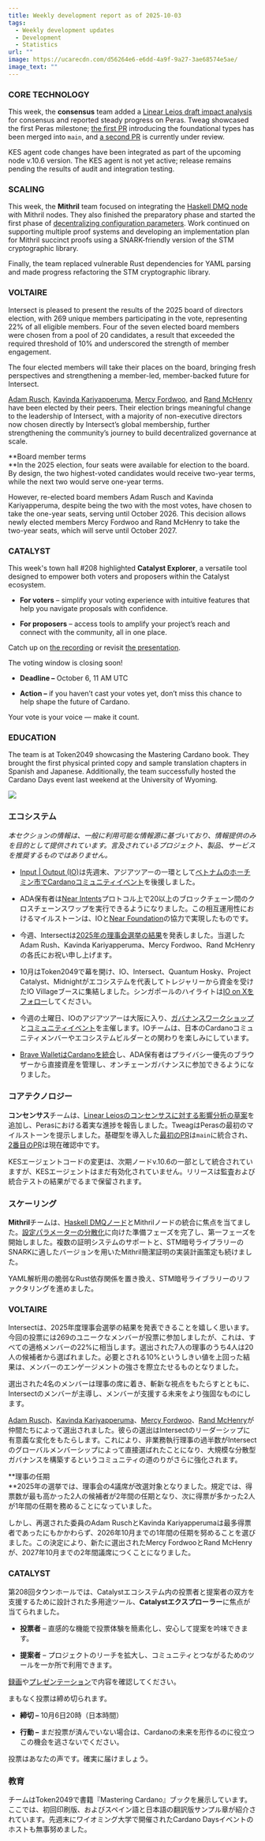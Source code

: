 ```yaml
---
title: Weekly development report as of 2025-10-03
tags:
  - Weekly development updates
  - Development
  - Statistics
url: ""
image: https://ucarecdn.com/d56264e6-e6dd-4a9f-9a27-3ae68574e5ae/
image_text: ""
---
```


### CORE TECHNOLOGY

This week, the **consensus** team added a [Linear Leios draft impact analysis](https://github.com/input-output-hk/ouroboros-leios/blob/main/docs/ImpactAnalysis.md) for consensus and reported steady progress on Peras. Tweag showcased the first Peras milestone; [the first PR](https://github.com/IntersectMBO/ouroboros-consensus/pull/1673) introducing the foundational types has been merged into `main`, and [a second PR](https://github.com/IntersectMBO/ouroboros-consensus/pull/1674) is currently under review.

KES agent code changes have been integrated as part of the upcoming node v.10.6 version. The KES agent is not yet active; release remains pending the results of audit and integration testing.

### SCALING

This week, the **Mithril** team focused on integrating the [Haskell DMQ node](https://github.com/input-output-hk/mithril/issues/2674) with Mithril nodes. They also finished the preparatory phase and started the first phase of [decentralizing configuration parameters](https://github.com/input-output-hk/mithril/issues/2692). Work continued on supporting multiple proof systems and developing an implementation plan for Mithril succinct proofs using a SNARK-friendly version of the STM cryptographic library.

Finally, the team replaced vulnerable Rust dependencies for YAML parsing and made progress refactoring the STM cryptographic library.

### VOLTAIRE

Intersect is pleased to present the results of the 2025 board of directors election, with 269 unique members participating in the vote, representing 22% of all eligible members. Four of the seven elected board members were chosen from a pool of 20 candidates, a result that exceeded the required threshold of 10% and underscored the strength of member engagement.  
  
The four elected members will take their places on the board, bringing fresh perspectives and strengthening a member-led, member-backed future for Intersect.

[Adam Rusch](https://x.com/AdamRusch), [Kavinda Kariyapperuma](https://x.com/OfficialKavinda), [Mercy Fordwoo](https://x.com/M3RSEE), and [Rand McHenry](https://x.com/RareRandCorp) have been elected by their peers. Their election brings meaningful change to the leadership of Intersect, with a majority of non-executive directors now chosen directly by Intersect’s global membership, further strengthening the community’s journey to build decentralized governance at scale. 

**Board member terms  
**In the 2025 election, four seats were available for election to the board. By design, the two highest-voted candidates would receive two-year terms, while the next two would serve one-year terms.

However, re-elected board members Adam Rusch and Kavinda Kariyapperuma, despite being the two with the most votes, have chosen to take the one-year seats, serving until October 2026. This decision allows newly elected members Mercy Fordwoo and Rand McHenry to take the two-year seats, which will serve until October 2027.

### CATALYST

This week's town hall #208 highlighted **Catalyst Explorer**, a versatile tool designed to empower both voters and proposers within the Catalyst ecosystem.

*   **For voters** – simplify your voting experience with intuitive features that help you navigate proposals with confidence.
    
*   **For proposers** – access tools to amplify your project’s reach and connect with the community, all in one place.
    

Catch up on [the recording](https://www.youtube.com/live/8GjaCj-5frc?si=Xu43s4OT8qetmdU9) or revisit [the presentation](https://docs.google.com/presentation/d/1Nd8PZTojKEL_l4rSsUiEbIvk_T8o4XClrE0vpGCuyOg/edit?usp=sharing).

The voting window is closing soon!

*   **Deadline –** October 6, 11 AM UTC
    
*   **Action –** if you haven’t cast your votes yet, don’t miss this chance to help shape the future of Cardano.
    

Your vote is your voice — make it count.

### EDUCATION

The team is at Token2049 showcasing the Mastering Cardano book. They brought the first physical printed copy and sample translation chapters in Spanish and Japanese. Additionally, the team successfully hosted the Cardano Days event last weekend at the University of Wyoming.

  
![](https://ucarecdn.com/e111020a-b3a9-4002-9128-ed01ff28f7ee/-/preview/-/format/auto/-/quality/smart/)

### エコシステム

_本セクションの情報は、一般に利用可能な情報源に基づいており、情報提供のみを目的として提供されています。言及されているプロジェクト、製品、サービスを推奨するものではありません。_  

*   [Input | Output (IO)](https://iohk.io/jp/about/)は先週末、アジアツアーの一環として[ベトナムのホーチミン市でCardanoコミュニティイベント](https://www.youtube.com/watch?v=srSIJmRsi84)を後援しました。
    
*   ADA保有者は[Near Intents](https://www.near.org/intents)プロトコル上で20以上のブロックチェーン間のクロスチェーンスワップを実行できるようになりました。この相互運用性におけるマイルストーンは、IOと[Near Foundation](https://www.near.org/roadmap-history)の協力で実現したものです。
    
*   今週、Intersectは[2025年の理事会選挙の結果](https://www.intersectmbo.org/news/intersect-announces-results-of-2025-board-elections)を発表しました。当選したAdam Rush、Kavinda Kariyapperuma、Mercy Fordwoo、Rand McHenryの各氏にお祝い申し上げます。
    
*   10月はToken2049で幕を開け、IO、Intersect、Quantum Hosky、Project Catalyst、Midnightがエコシステムを代表してトレジャリーから資金を受けたIO Villageブースに集結しました。シンガポールのハイライトは[IO on Xをフォロー](https://x.com/IntersectMBO)してください。
    
*   今週の土曜日、IOのアジアツアーは大阪に入り、[ガバナンスワークショップ](https://luma.com/5p589eh6)と[コミュニティイベント](https://luma.com/lpn92ne5)を主催します。IOチームは、日本のCardanoコミュニティメンバーやエコシステムビルダーとの関わりを楽しみにしています。
    
*   [Brave WalletはCardanoを統合](https://brave.com/blog/cardano-in-brave-wallet/)し、ADA保有者はプライバシー優先のブラウザーから直接資産を管理し、オンチェーンガバナンスに参加できるようになりました。
    

### コアテクノロジー

**コンセンサス**チームは、[Linear Leiosのコンセンサスに対する影響分析の草案](https://github.com/input-output-hk/ouroboros-leios/blob/main/docs/ImpactAnalysis.md)を追加し、Perasにおける着実な進捗を報告しました。TweagはPerasの最初のマイルストーンを提示しました。基礎型を導入した[最初のPR](https://github.com/IntersectMBO/ouroboros-consensus/pull/1673)は`main`に統合され、 [2番目のPR](https://github.com/IntersectMBO/ouroboros-consensus/pull/1674)は現在確認中です。  

KESエージェントコードの変更は、次期ノードv.10.6の一部として統合されていますが、KESエージェントはまだ有効化されていません。リリースは監査および統合テストの結果がでるまで保留されます。  

### スケーリング

**Mithril**チームは、[Haskell DMQノード](https://github.com/input-output-hk/mithril/issues/2674)とMithrilノードの統合に焦点を当てました。[設定パラメーターの分散化](https://github.com/input-output-hk/mithril/issues/2692)に向けた準備フェーズを完了し、第一フェーズを開始しました。複数の証明システムのサポートと、STM暗号ライブラリーのSNARKに適したバージョンを用いたMithril簡潔証明の実装計画策定も続けました。

YAML解析用の脆弱なRust依存関係を置き換え、STM暗号ライブラリーのリファクタリングを進めました。

### VOLTAIRE

Intersectは、2025年度理事会選挙の結果を発表できることを嬉しく思います。今回の投票には269のユニークなメンバーが投票に参加しましたが、これは、すべての適格メンバーの22%に相当します。選出された7人の理事のうち4人は20人の候補者から選ばれました。必要とされる10%というしきい値を上回った結果は、メンバーのエンゲージメントの強さを際立たせるものとなりました。  
  
選出された4名のメンバーは理事の席に着き、斬新な視点をもたらすとともに、Intersectのメンバーが主導し、メンバーが支援する未来をより強固なものにします。

[Adam Rusch](https://x.com/AdamRusch)、[Kavinda Kariyapperuma](https://x.com/OfficialKavinda)、[Mercy Fordwoo](https://x.com/M3RSEE)、[Rand McHenry](https://x.com/RareRandCorp)が仲間たちによって選出されました。彼らの選出はIntersectのリーダーシップに有意義な変化をもたらします。これにより、非業務執行理事の過半数がIntersectのグローバルメンバーシップによって直接選ばれたことになり、大規模な分散型ガバナンスを構築するというコミュニティの道のりがさらに強化されます。 

  
**理事の任期  
**2025年の選挙では、理事会の4議席が改選対象となりました。規定では、得票数が最も高かった2人の候補者が2年間の任期となり、次に得票が多かった2人が1年間の任期を務めることになっていました。

しかし、再選された委員のAdam RuschとKavinda Kariyapperumaは最多得票者であったにもかかわらず、2026年10月までの1年間の任期を努めることを選びました。この決定により、新たに選出されたMercy FordwooとRand McHenryが、2027年10月までの2年間議席につくことになりました。

### CATALYST

第208回タウンホールでは、Catalystエコシステム内の投票者と提案者の双方を支援するために設計された多用途ツール、**Catalystエクスプローラー**に焦点が当てられました。

*   **投票者** – 直感的な機能で投票体験を簡素化し、安心して提案を吟味できます。
    
*   **提案者** – プロジェクトのリーチを拡大し、コミュニティとつながるためのツールを一か所で利用できます。
    

[録画](https://www.youtube.com/live/8GjaCj-5frc?si=Xu43s4OT8qetmdU9)や[プレゼンテーション](https://docs.google.com/presentation/d/1Nd8PZTojKEL_l4rSsUiEbIvk_T8o4XClrE0vpGCuyOg/edit?usp=sharing)で内容を確認してください。

まもなく投票は締め切られます。

*   **締切 –** 10月6日20時（日本時間）
    
*   **行動 –** まだ投票が済んでいない場合は、Cardanoの未来を形作るのに役立つこの機会を逃さないでください。
    

投票はあなたの声です。確実に届けましょう。

### 教育

チームはToken2049で書籍『Mastering Cardano』ブックを展示しています。ここでは、初回印刷版、およびスペイン語と日本語の翻訳版サンプル章が紹介されています。先週末にワイオミング大学で開催されたCardano Daysイベントのホストも無事努めました。
